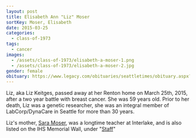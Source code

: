 ```yaml
---
layout: post
title: Elisabeth Ann "Liz" Moser
sortKey: Moser, Elisabeth
date: 2015-03-25
categories:
  - class-of-1973
tags:
  - cancer
images:
  - /assets/class-of-1973/elisabeth-a-moser-1.png
  - /assets/class-of-1973/elisabeth-a-moser-2.jpg
gender: female
obituary: https://www.legacy.com/obituaries/seattletimes/obituary.aspx?n=elisabeth-ann-keitges-moser&pid=174527455
---
```

Liz, aka Liz Keitges, passed away at her Renton home on March 25th, 2015, after a two year battle with breast cancer. She was 59 years old.  Prior to her death, Liz was a genetic researcher, she was an integral member of LabCorp/DynaCare in Seattle for more than 30 years. 

Liz's mother, [Sara Moser](/staff/sara-ann-moser/), was a longtime teacher at Interlake, and is also listed on the IHS Memorial Wall, under "[Staff](/staff)"